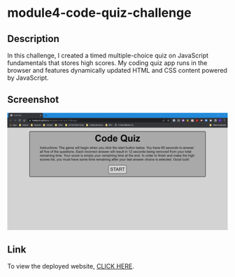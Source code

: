 # module4-code-quiz-challenge

## Description

In this challenge, I created a timed multiple-choice quiz on JavaScript fundamentals that stores high scores. My coding quiz app runs in the browser and features dynamically updated HTML and CSS content powered by JavaScript.

## Screenshot

![Screenshot of the deployed web application](./assets/images/module4_webpage_screenshot.png)

## Link

To view the deployed website, [CLICK HERE](https://hawkjosh.github.io/module4-code-quiz-challenge/).